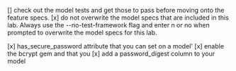 [] check out the model tests and get those to pass before moving onto the feature specs.
[x] do not overwrite the model specs that are included in this lab. Always use the --no-test-framework flag and enter n or no when prompted to overwrite the model specs for this lab.

[x] has_secure_password attribute that you can set on a model'
[x] enable the bcrypt gem and that you 
[x] add a password_digest column to your model